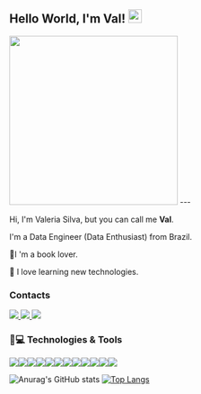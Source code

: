 ## Hello World, I'm Val!  <img src="https://github.com/TheDudeThatCode/TheDudeThatCode/blob/master/Assets/Earth.gif" width="24px">

<img src="https://user-images.githubusercontent.com/52939036/93025500-ea3d9e00-f5d4-11ea-92c4-9f567345c107.jpeg" width="300"> 
---

Hi, I'm Valeria Silva, but you can call me **Val**.

I'm a Data Engineer (Data Enthusiast) from Brazil. 

📕I 'm a book lover.

💫 I love learning new technologies.



### Contacts

<a target="_blank" href="https://www.linkedin.com/in/valeria-cristina/">
  <img src="https://img.shields.io/badge/linkedin-%230077B5.svg?&style=for-the-badge&logo=linkedin&logoColor=white" />
</a>
<a target="_blank" href="https://www.instagram.com/vvalcristina/">
  <img src="https://img.shields.io/badge/Instagram-E4405F?style=for-the-badge&logo=instagram&logoColor=white" />
</a>
<a target="_blank" href="mailto:silvvavaleria@gmail.com">
  <img src="https://img.shields.io/badge/Gmail-D14836?style=for-the-badge&logo=gmail&logoColor=white"/>
</a>
</br>


### 🚀💻 Technologies & Tools

<img src = "https://img.shields.io/badge/Jupyter-F37626.svg?&style=for-the-badge&logo=Jupyter&logoColor=white"/><img src = "https://img.shields.io/badge/Python-3776AB?style=for-the-badge&logo=python&logoColor=white"/><img src = "https://img.shields.io/badge/Java-ED8B00?style=for-the-badge&logo=java&logoColor=white"/><img src = "https://img.shields.io/badge/Shell_Script-121011?style=for-the-badge&logo=gnu-bash&logoColor=white"/><img src = "https://img.shields.io/badge/Django-092E20?style=for-the-badge&logo=django&logoColor=white"/><img src = "https://img.shields.io/badge/Spring-6DB33F?style=for-the-badge&logo=spring&logoColor=white"/><img src = "https://img.shields.io/badge/MySQL-00000F?style=for-the-badge&logo=mysql&logoColor=white"/><img src = "https://img.shields.io/badge/MongoDB-4EA94B?style=for-the-badge&logo=mongodb&logoColor=white"/><img src = "https://img.shields.io/badge/SQLite-07405E?style=for-the-badge&logo=sqlite&logoColor=white"/><img src = "https://img.shields.io/badge/Google_Cloud-4285F4?style=for-the-badge&logo=google-cloud&logoColor=white"/><img src = "https://img.shields.io/badge/Amazon_AWS-232F3E?style=for-the-badge&logo=amazon-aws&logoColor=white"/><img src = "https://img.shields.io/badge/Docker-2CA5E0?style=for-the-badge&logo=docker&logoColor=white"/>

![Anurag's GitHub stats](https://github-readme-stats.vercel.app/api?username=vvalcristina&hide=issues&show_icons=true&themes=darcula)
[![Top Langs](https://github-readme-stats.vercel.app/api/top-langs/?username=vvalcristina&layout=compact)](https://github.com/anuraghazra/github-readme-stats)
